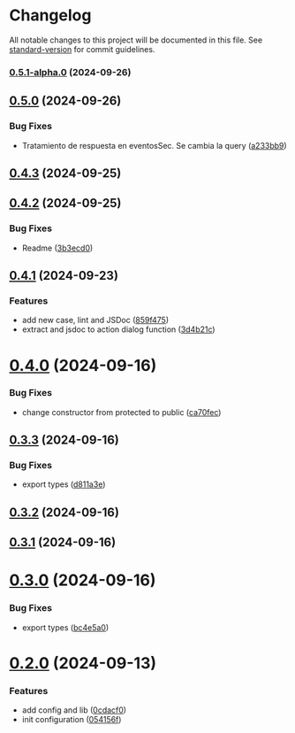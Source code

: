 # Changelog

All notable changes to this project will be documented in this file. See [standard-version](https://github.com/conventional-changelog/standard-version) for commit guidelines.

### [0.5.1-alpha.0](https://github.com/krbaio3/lib-ts-actions/compare/v0.5.0...v0.5.1-alpha.0) (2024-09-26)

## [0.5.0](https://github.com/krbaio3/lib-ts-actions/compare/v0.4.3...v0.5.0) (2024-09-26)


### Bug Fixes

* Tratamiento de respuesta en eventosSec. Se cambia la query ([a233bb9](https://github.com/krbaio3/lib-ts-actions/commit/a233bb9d0130e6a988fc6e0580ea30a9084a515b))

## [0.4.3](https://github.com/krbaio3/lib-ts-actions/compare/v0.4.2...v0.4.3) (2024-09-25)



## [0.4.2](https://github.com/krbaio3/lib-ts-actions/compare/v0.4.1...v0.4.2) (2024-09-25)


### Bug Fixes

* Readme ([3b3ecd0](https://github.com/krbaio3/lib-ts-actions/commit/3b3ecd04496214cb20336d57410440acd5178611))



## [0.4.1](https://github.com/krbaio3/lib-ts-actions/compare/v0.4.0...v0.4.1) (2024-09-23)


### Features

* add new case, lint and JSDoc ([859f475](https://github.com/krbaio3/lib-ts-actions/commit/859f475d44a55455dfb22d259597fd9b27ddb586))
* extract and jsdoc to action dialog function ([3d4b21c](https://github.com/krbaio3/lib-ts-actions/commit/3d4b21c60c12684393a133ac01ddb073d729a7c2))



# [0.4.0](https://github.com/krbaio3/lib-ts-actions/compare/v0.3.3...v0.4.0) (2024-09-16)


### Bug Fixes

* change constructor from protected to public ([ca70fec](https://github.com/krbaio3/lib-ts-actions/commit/ca70fec5bac5e6bd6d4648386364d72b0796821d))



## [0.3.3](https://github.com/krbaio3/lib-ts-actions/compare/v0.3.2...v0.3.3) (2024-09-16)


### Bug Fixes

* export types ([d811a3e](https://github.com/krbaio3/lib-ts-actions/commit/d811a3ed388b47d9e1cb7f36c6e468da465a9d01))



## [0.3.2](https://github.com/krbaio3/lib-ts-actions/compare/v0.3.1...v0.3.2) (2024-09-16)



## [0.3.1](https://github.com/krbaio3/lib-ts-actions/compare/v0.3.0...v0.3.1) (2024-09-16)



# [0.3.0](https://github.com/krbaio3/lib-ts-actions/compare/v0.2.0...v0.3.0) (2024-09-16)


### Bug Fixes

* export types ([bc4e5a0](https://github.com/krbaio3/lib-ts-actions/commit/bc4e5a074c4502cca2b6828f4b2a17d08b109eda))



# [0.2.0](https://github.com/krbaio3/lib-ts-actions/compare/054156f7bca15956ad21bcdafacfaa02069848e2...v0.2.0) (2024-09-13)


### Features

* add config and lib ([0cdacf0](https://github.com/krbaio3/lib-ts-actions/commit/0cdacf0fb6b50bedf7d1a10c542f1968c6128327))
* init configuration ([054156f](https://github.com/krbaio3/lib-ts-actions/commit/054156f7bca15956ad21bcdafacfaa02069848e2))
